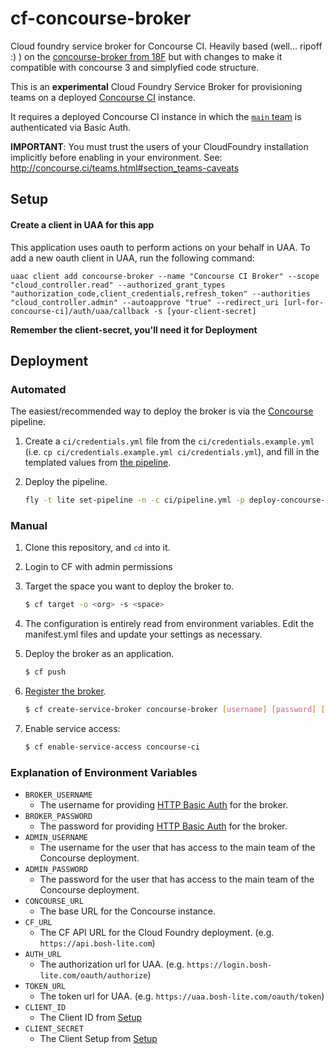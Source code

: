 # cf-concourse-broker
Cloud foundry service broker for Concourse CI. Heavily based (well... ripoff :) ) on the [concourse-broker from 18F](https://github.com/18F/concourse-broker) but with changes to make it compatible with concourse 3 and simplyfied code structure.

This is an **experimental** Cloud Foundry Service Broker for
provisioning teams on a deployed [Concourse CI](https://concourse.ci/)
instance.

It requires a deployed Concourse CI instance in which the [`main` team](https://concourse.ci/teams.html#main-team) is authenticated via Basic Auth.

**IMPORTANT**: You must trust the users of your CloudFoundry installation implicitly before enabling in your environment. See: http://concourse.ci/teams.html#section_teams-caveats

## Setup

#### Create a client in UAA for this app

This application uses oauth to perform actions on your behalf in UAA.  To add a new oauth client in UAA, run the following command:

	uaac client add concourse-broker --name "Concourse CI Broker" --scope "cloud_controller.read" --authorized_grant_types "authorization_code,client_credentials,refresh_token" --authorities "cloud_controller.admin" --autoapprove "true" --redirect_uri [url-for-concourse-ci]/auth/uaa/callback -s [your-client-secret]

**Remember the client-secret, you'll need it for Deployment**

## Deployment

### Automated

The easiest/recommended way to deploy the broker is via the [Concourse](http://concourse.ci/) pipeline.

1. Create a `ci/credentials.yml` file from the `ci/credentials.example.yml` (i.e. `cp ci/credentials.example.yml ci/credentials.yml`), and fill in the templated values from [the pipeline](ci/pipeline.yml).
1. Deploy the pipeline.

    ```bash
    fly -t lite set-pipeline -n -c ci/pipeline.yml -p deploy-concourse-broker -l ci/credentials.yml
    ```

### Manual

1. Clone this repository, and `cd` into it.
1. Login to CF with admin permissions
1. Target the space you want to deploy the broker to.

    ```bash
    $ cf target -o <org> -s <space>
    ```

1. The configuration is entirely read from environment variables. Edit the manifest.yml files and update your settings as necessary.
1. Deploy the broker as an application.

    ```bash
    $ cf push
    ```

1. [Register the broker](http://docs.cloudfoundry.org/services/managing-service-brokers.html#register-broker).

    ```bash
    $ cf create-service-broker concourse-broker [username] [password] [app-url]   
    ```
1. Enable service access: 

    ```bash
    $ cf enable-service-access concourse-ci
    ```

### Explanation of Environment Variables

* `BROKER_USERNAME`
  * The username for providing [HTTP Basic Auth](https://docs.cloudfoundry.org/services/api.html#authentication) for the broker.
* `BROKER_PASSWORD`
  * The password for providing [HTTP Basic Auth](https://docs.cloudfoundry.org/services/api.html#authentication) for the broker.
* `ADMIN_USERNAME`
  * The username for the user that has access to the main team of the Concourse deployment.
* `ADMIN_PASSWORD`
  * The password for the user that has access to the main team of the Concourse deployment.
* `CONCOURSE_URL`
	* The base URL for the Concourse instance.
* `CF_URL`
	* The CF API URL for the Cloud Foundry deployment. (e.g. `https://api.bosh-lite.com`)
* `AUTH_URL`
	* The authorization url for UAA. (e.g. `https://login.bosh-lite.com/oauth/authorize`)
* `TOKEN_URL`
	* The token url for UAA. (e.g. `https://uaa.bosh-lite.com/oauth/token`)
* `CLIENT_ID`
	* The Client ID from [Setup](#setup)
* `CLIENT_SECRET`
	* The Client Setup from [Setup](#setup)


